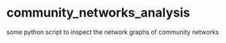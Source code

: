 community_networks_analysis
===========================

some python script to inspect the network graphs of community networks
